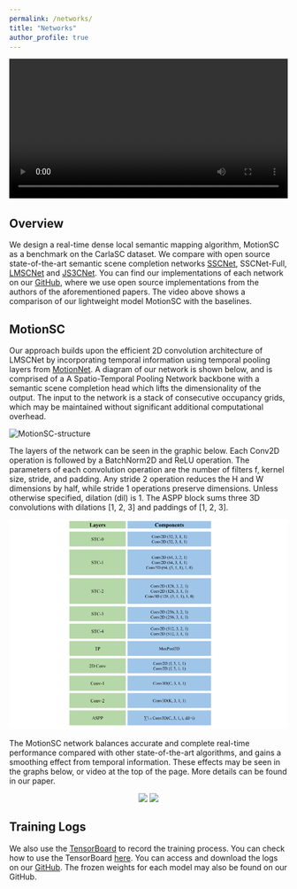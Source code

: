 ```yaml
---
permalink: /networks/
title: "Networks"
author_profile: true
---
```


<p float="middle">
    <video autoplay="autoplay" src="../images/NetworksFast.mp4" controls="controls" width="100%" />
</p>


## Overview
We design a real-time dense local semantic mapping algorithm, MotionSC as a benchmark on the CarlaSC dataset. We compare with open source state-of-the-art semantic scene completion networks [SSCNet](http://sscnet.cs.princeton.edu/), SSCNet-Full, [LMSCNet](https://arxiv.org/abs/2008.10559) and [JS3CNet](https://github.com/yanx27/JS3C-Net). You can find our implementations of each network on our [GitHub](https://github.com/UMich-CURLY/3DMapping), where we use open source implementations from the authors of the aforementioned papers. The video above shows a comparison of our lightweight model MotionSC with the baselines. 

## MotionSC

Our approach builds upon the efficient 2D convolution architecture of LMSCNet by incorporating temporal information using temporal pooling layers from [MotionNet](https://arxiv.org/abs/2003.06754). A diagram of our network is shown below, and is comprised of a A Spatio-Temporal Pooling Network backbone with a semantic scene completion head which lifts the dimensionality of the output. The input to the network is a stack of consecutive occupancy grids, which may be maintained without significant additional computational overhead. 

![MotionSC-structure](../images/MotionSC.png)

The layers of the network can be seen in the graphic below. Each Conv2D operation is followed by a BatchNorm2D and ReLU operation. The parameters of each convolution operation are the number of filters f, kernel size, stride, and padding. Any stride 2 operation reduces the H and W dimensions by half, while stride 1 operations preserve dimensions. Unless otherwise specified, dilation (dil) is 1. The ASPP block sums three 3D convolutions with dilations [1, 2, 3] and paddings of [1, 2, 3].

<p float="middle" class="NETWORKS-image">
  <img src="../images/NetworkVisualization.png"/>
</p>

The MotionSC network balances accurate and complete real-time performance compared with other state-of-the-art algorithms, and gains a smoothing effect from temporal information. These effects may be seen in the graphs below, or video at the top of the page. More details can be found in our paper.

<p align="center">
  <img src="../images/AccuracyLatency.png" width="45%" /> 
  <img src="../images/GeometryLatency.png" width="45%" /> 
</p>

## Training Logs
We also use the [TensorBoard](https://www.tensorflow.org/tensorboard) to record the training process. You can check how to use the TensorBoard [here](https://pytorch.org/tutorials/recipes/recipes/tensorboard_with_pytorch.html). You can access and download the logs on our [GitHub](https://github.com/UMich-CURLY/3DMapping). The frozen weights for each model may also be found on our GitHub. 

<!-- ## Visualization -->
